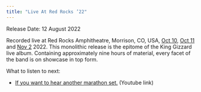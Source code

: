 ```yaml
---
title: "Live At Red Rocks ’22"
---
```


<!--album artwork-->

Release Date: 12 August 2022

Recorded live at Red Rocks Amphitheatre, Morrison, CO, USA, [Oct 10](https://kglw.net/setlists/2022/10/10/red-rocks-amphitheatre-morrison-co.html), [Oct 11](https://kglw.net/setlists/2022/10/11/red-rocks-amphitheatre-morrison-co.html) and [Nov 2](https://kglw.net/setlists/2022/11/02/red-rocks-amphitheatre-morrison-co.html) 2022. This monolithic release is the epitome of the King Gizzard live album. Containing approximately nine hours of material, every facet of the band is on showcase in top form.

What to listen to next:

*   [If you want to hear another marathon set.](https://www.youtube.com/watch?v=28HR4EEQjIc) (Youtube link)
